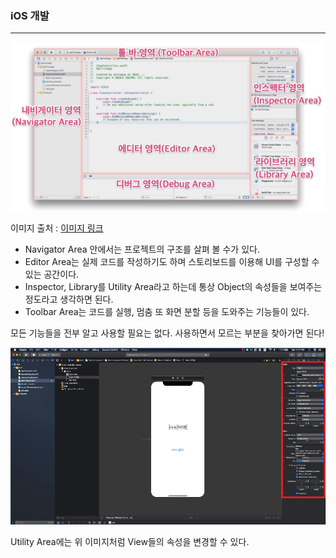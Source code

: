 ### iOS 개발

---

<img src="./img/xcode_area.png">

이미지 출처 : [이미지 링크](https://m.blog.naver.com/PostView.nhn?blogId=sqlpro&logNo=221045495843&proxyReferer=https:%2F%2Fwww.google.com%2F)

- Navigator Area 안에서는 프로젝트의 구조를 살펴 볼 수가 있다.
- Editor Area는 실제 코드를 작성하기도 하며 스토리보드를 이용해 UI를 구성할 수 있는 공간이다.
- Inspector, Library를 Utility Area라고 하는데 통상 Object의 속성들을 보여주는 정도라고 생각하면 된다.
- Toolbar Area는 코드를 실행, 멈춤 또 화면 분할 등을 도와주는 기능들이 있다.

모든 기능들을 전부 알고 사용할 필요는 없다. 사용하면서 모르는 부분을 찾아가면 된다!

<img src="./img/attribute.png">

Utility Area에는 위 이미지처럼 View들의 속성을 변경할 수 있다.